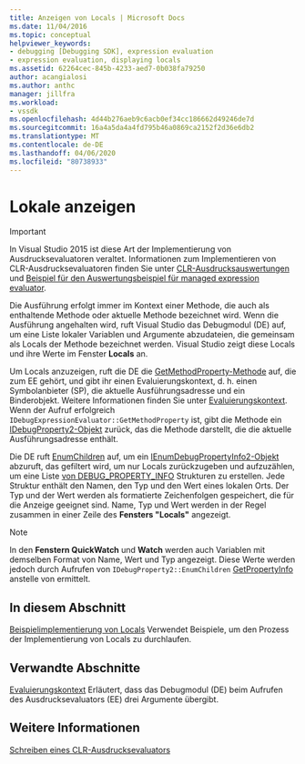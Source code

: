 ```yaml
---
title: Anzeigen von Locals | Microsoft Docs
ms.date: 11/04/2016
ms.topic: conceptual
helpviewer_keywords:
- debugging [Debugging SDK], expression evaluation
- expression evaluation, displaying locals
ms.assetid: 62264cec-845b-4233-aed7-0b038fa79250
author: acangialosi
ms.author: anthc
manager: jillfra
ms.workload:
- vssdk
ms.openlocfilehash: 4d44b276aeb9c6acb0ef34cc186662d49246de7d
ms.sourcegitcommit: 16a4a5da4a4fd795b46a0869ca2152f2d36e6db2
ms.translationtype: MT
ms.contentlocale: de-DE
ms.lasthandoff: 04/06/2020
ms.locfileid: "80738933"
---
```

# <a name="display-locals"></a>Lokale anzeigen
> [!IMPORTANT]
> In Visual Studio 2015 ist diese Art der Implementierung von Ausdrucksevaluatoren veraltet. Informationen zum Implementieren von CLR-Ausdrucksevaluatoren finden Sie unter [CLR-Ausdrucksauswertungen](https://github.com/Microsoft/ConcordExtensibilitySamples/wiki/CLR-Expression-Evaluators) und [Beispiel für den Auswertungsbeispiel für managed expression evaluator](https://github.com/Microsoft/ConcordExtensibilitySamples/wiki/Managed-Expression-Evaluator-Sample).

 Die Ausführung erfolgt immer im Kontext einer Methode, die auch als enthaltende Methode oder aktuelle Methode bezeichnet wird. Wenn die Ausführung angehalten wird, ruft Visual Studio das Debugmodul (DE) auf, um eine Liste lokaler Variablen und Argumente abzudateien, die gemeinsam als Locals der Methode bezeichnet werden. Visual Studio zeigt diese Locals und ihre Werte im Fenster **Locals** an.

 Um Locals anzuzeigen, ruft die DE die [GetMethodProperty-Methode](../../extensibility/debugger/reference/idebugexpressionevaluator-getmethodproperty.md) auf, die zum EE gehört, und gibt ihr einen Evaluierungskontext, d. h. einen Symbolanbieter (SP), die aktuelle Ausführungsadresse und ein Binderobjekt. Weitere Informationen finden Sie unter [Evaluierungskontext](../../extensibility/debugger/evaluation-context.md). Wenn der Aufruf erfolgreich `IDebugExpressionEvaluator::GetMethodProperty` ist, gibt die Methode ein [IDebugProperty2-Objekt](../../extensibility/debugger/reference/idebugproperty2.md) zurück, das die Methode darstellt, die die aktuelle Ausführungsadresse enthält.

 Die DE ruft [EnumChildren](../../extensibility/debugger/reference/idebugproperty2-enumchildren.md) auf, um ein [IEnumDebugPropertyInfo2-Objekt](../../extensibility/debugger/reference/ienumdebugpropertyinfo2.md) abzuruft, das gefiltert wird, um nur Locals zurückzugeben und aufzuzählen, um eine Liste [von DEBUG_PROPERTY_INFO](../../extensibility/debugger/reference/debug-property-info.md) Strukturen zu erstellen. Jede Struktur enthält den Namen, den Typ und den Wert eines lokalen Orts. Der Typ und der Wert werden als formatierte Zeichenfolgen gespeichert, die für die Anzeige geeignet sind. Name, Typ und Wert werden in der Regel zusammen in einer Zeile des **Fensters "Locals"** angezeigt.

> [!NOTE]
> In den **Fenstern QuickWatch** und **Watch** werden auch Variablen mit demselben Format von Name, Wert und Typ angezeigt. Diese Werte werden jedoch durch Aufrufen von `IDebugProperty2::EnumChildren` [GetPropertyInfo](../../extensibility/debugger/reference/idebugproperty2-getpropertyinfo.md) anstelle von ermittelt.

## <a name="in-this-section"></a>In diesem Abschnitt
 [Beispielimplementierung von Locals](../../extensibility/debugger/sample-implementation-of-locals.md) Verwendet Beispiele, um den Prozess der Implementierung von Locals zu durchlaufen.

## <a name="related-sections"></a>Verwandte Abschnitte
 [Evaluierungskontext](../../extensibility/debugger/evaluation-context.md) Erläutert, dass das Debugmodul (DE) beim Aufrufen des Ausdrucksevaluators (EE) drei Argumente übergibt.

## <a name="see-also"></a>Weitere Informationen
 [Schreiben eines CLR-Ausdrucksevaluators](../../extensibility/debugger/writing-a-common-language-runtime-expression-evaluator.md)
